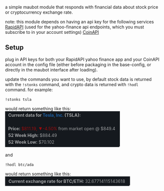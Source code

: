 a simple maubot module that responds with financial data about stock price or cryptocurrency exchange rate.

note: this module depends on having an api key for the following services
[RapidAPI](https://rapidapi.com/marketplace) (used for the yahoo-finance api endpoints, which you must subscribe to in your account settings)
[CoinAPI](https://www.coinapi.io/Pricing)

## Setup
plug in API keys for both your RapidAPI yahoo finance app and your CoinAPI account in the config file (either before packaging in the base-config, or directly in the maubot interface after loading).

update the commands you want to use, by default stock data is returned with the `!stonks` command, and crypto data is returned with `!hodl` command. for example:

`!stonks tsla`

would return something like this:
![stonks response](images/stonks.png)

and

`!hodl btc/ada`

would return something like this:
![hodl response](images/hodl.png)

